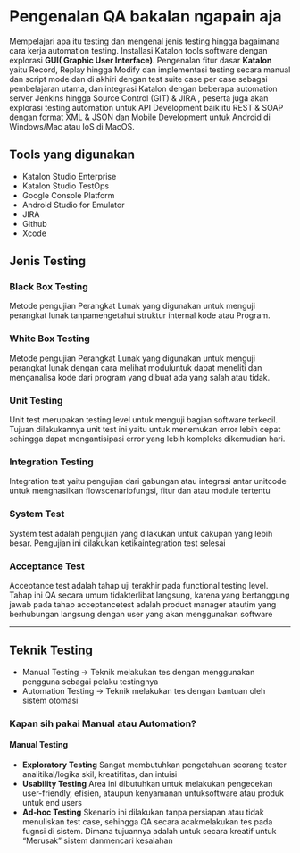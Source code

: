 
<h1> Pengenalan QA bakalan ngapain aja </h1>

<p>Mempelajari apa itu testing dan mengenal jenis testing hingga bagaimana cara kerja automation testing. Installasi Katalon tools software dengan explorasi <b>GUI( Graphic User Interface)</b>. Pengenalan fitur dasar <b>Katalon</b> yaitu Record, Replay hingga Modify dan implementasi testing secara manual dan script mode dan di akhiri dengan test suite case per case sebagai pembelajaran utama, dan integrasi Katalon dengan beberapa automation server Jenkins hingga Source Control (GIT) & JIRA , peserta juga akan explorasi testing automation untuk API Development baik itu REST & SOAP dengan format XML & JSON dan Mobile Development untuk Android di Windows/Mac atau IoS di MacOS. </p>

## Tools yang digunakan
- Katalon Studio Enterprise
- Katalon Studio TestOps
- Google Console Platform
- Android Studio for Emulator
- JIRA
- Github
- Xcode

## Jenis Testing
### Black Box Testing
Metode pengujian Perangkat Lunak yang digunakan untuk menguji perangkat lunak tanpamengetahui struktur internal kode atau Program.

### White Box Testing
Metode pengujian Perangkat Lunak yang digunakan untuk menguji perangkat lunak dengan cara melihat moduluntuk dapat meneliti dan menganalisa kode dari program yang dibuat ada yang salah atau tidak.

### Unit Testing
Unit test merupakan testing level untuk menguji bagian software terkecil. Tujuan dilakukannya unit test ini yaitu untuk menemukan error lebih cepat sehingga dapat mengantisipasi error yang lebih kompleks dikemudian hari.

### Integration Testing
Integration test yaitu pengujian dari gabungan atau integrasi antar unitcode untuk menghasilkan flowscenariofungsi, fitur dan atau module tertentu

### System Test
System test adalah pengujian yang dilakukan untuk cakupan yang lebih besar. Pengujian ini dilakukan ketikaintegration test selesai

### Acceptance Test
Acceptance test adalah tahap uji terakhir pada functional testing level. Tahap ini QA secara umum tidakterlibat langsung, karena yang bertanggung jawab pada tahap acceptancetest adalah product manager atautim yang berhubungan langsung dengan user yang akan menggunakan software

-----------------------------------------------------------
## Teknik Testing
- Manual Testing -> Teknik melakukan tes dengan menggunakan pengguna sebagai pelaku testingnya
- Automation Testing -> Teknik melakukan tes dengan bantuan oleh sistem otomasi

### Kapan sih pakai Manual atau Automation?
#### Manual Testing
- <b>Exploratory Testing</b>
Sangat membutuhkan pengetahuan seorang tester analitikal/logika skil, kreatifitas, dan intuisi
- <b>Usability Testing</b> Area ini dibutuhkan untuk melakukan pengecekan user-friendly, efisien, ataupun kenyamanan untuksoftware atau produk untuk end users
- <b>Ad-hoc Testing</b>
Skenario ini dilakukan tanpa persiapan atau tidak menuliskan test case, sehingga QA secara acakmelakukan tes pada fugnsi di sistem. Dimana tujuannya adalah untuk secara kreatif untuk “Merusak” sistem danmencari kesalahan